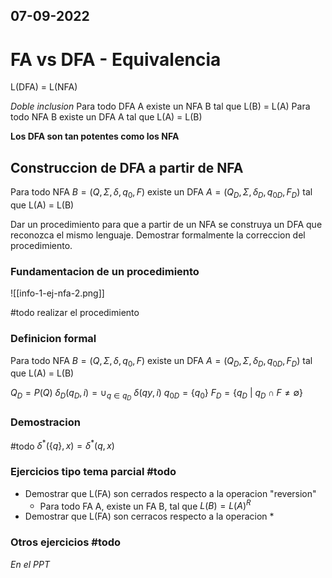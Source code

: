 07-09-2022
---
# FA vs DFA - Equivalencia

L(DFA) = L(NFA)

*Doble inclusion*
Para todo DFA A existe un NFA B tal que L(B) = L(A)
Para todo NFA B existe un DFA A tal que L(A) = L(B)

**Los DFA son tan potentes como los NFA**

## Construccion de DFA a partir de NFA
Para todo NFA $B = (Q, \Sigma, \delta, q_0, F)$ existe un DFA $A = (Q_D, \Sigma, \delta_D, q_{0D}, F_D)$ tal que L(A) = L(B)

Dar un procedimiento para que a partir de un NFA se construya un DFA que reconozca el mismo lenguaje. Demostrar formalmente la correccion del procedimiento.

### Fundamentacion de un procedimiento
![[info-1-ej-nfa-2.png]]

#todo realizar el procedimiento

### Definicion formal

Para todo NFA $B = (Q, \Sigma, \delta, q_0, F)$ existe un DFA $A = (Q_D, \Sigma, \delta_D, q_{0D}, F_D)$ tal que L(A) = L(B)

$Q_D = P(Q)$
$\delta_D(q_D, i) = \cup_{q \in q_D } \ \delta(qy, i)$
$q_{0D} = \{q_0\}$
$F_D = \{q_D \ | \ q_D \cap F \ne \emptyset\}$

### Demostracion
#todo 
$\delta^*(\{q\}, x) = \delta^*(q, x)$

### Ejercicios tipo tema parcial #todo 
- Demostrar que L(FA) son cerrados respecto a la operacion "reversion"
	- Para todo FA A, existe un FA B, tal que $L(B) = L(A)^R$
- Demostrar que L(FA) son cerracos  respecto a la operacion *
### Otros ejercicios #todo 
*En el PPT*
